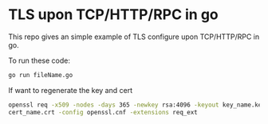 # TLS upon TCP/HTTP/RPC in go

This repo gives an simple example of TLS configure upon TCP/HTTP/RPC in go.

To run these code:

```bash
go run fileName.go
```

If want to regenerate the key and cert

```bash
openssl req -x509 -nodes -days 365 -newkey rsa:4096 -keyout key_name.key -out de
cert_name.crt -config openssl.cnf -extensions req_ext
```

